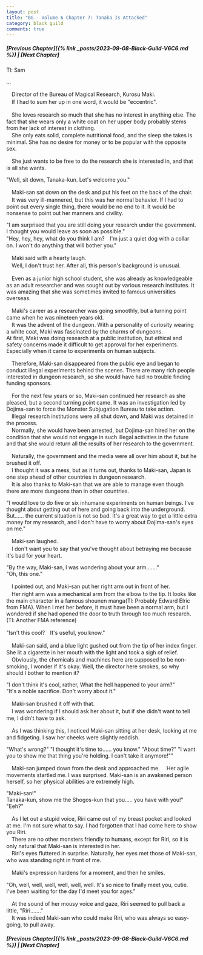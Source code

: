 ```yaml
---
layout: post
title: "BG - Volume 6 Chapter 7: Tanaka Is Attacked"
category: black guild
comments: true
---
```


##### [Previous Chapter]({% link _posts/2023-09-08-Black-Guild-V6C6.md %}) \| [Next Chapter]



Tl: Sam

…


　Director of the Bureau of Magical Research, Kurosu Maki.   
　If I had to sum her up in one word, it would be "eccentric".

　She loves research so much that she has no interest in anything else. The fact that she wears only a white coat on her upper body probably stems from her lack of interest in clothing.    
　She only eats solid, complete nutritional food, and the sleep she takes is minimal. She has no desire for money or to be popular with the opposite sex.
<!--more-->

　She just wants to be free to do the research she is interested in, and that is all she wants.

"Well, sit down, Tanaka-kun. Let's welcome you."

　Maki-san sat down on the desk and put his feet on the back of the chair.    
　It was very ill-mannered, but this was her normal behavior. If I had to point out every single thing, there would be no end to it. It would be nonsense to point out her manners and civility.

"I am surprised that you are still doing your research under the government. I thought you would leave as soon as possible."   
"Hey, hey, hey, what do you think I am?　I'm just a quiet dog with a collar on. I won't do anything that will bother you."

　Maki said with a hearty laugh.   
　Well, I don't trust her. After all, this person's background is unusual.

　Even as a junior high school student, she was already as knowledgeable as an adult researcher and was sought out by various research institutes. It was amazing that she was sometimes invited to famous universities overseas.

　Maki's career as a researcher was going smoothly, but a turning point came when he was nineteen years old.   
　It was the advent of the dungeon. With a personality of curiosity wearing a white coat, Maki was fascinated by the charms of dungeons.   
At first, Maki was doing research at a public institution, but ethical and safety concerns made it difficult to get approval for her experiments. Especially when it came to experiments on human subjects.

　Therefore, Maki-san disappeared from the public eye and began to conduct illegal experiments behind the scenes. There are many rich people interested in dungeon research, so she would have had no trouble finding funding sponsors.

　For the next few years or so, Maki-san continued her research as she pleased, but a second turning point came. It was an investigation led by Dojima-san to force the Monster Subjugation Bureau to take action.   
　Illegal research institutions were all shut down, and Maki was detained in the process.   
　Normally, she would have been arrested, but Dojima-san hired her on the condition that she would not engage in such illegal activities in the future and that she would return all the results of her research to the government.

　Naturally, the government and the media were all over him about it, but he brushed it off.   
　I thought it was a mess, but as it turns out, thanks to Maki-san, Japan is one step ahead of other countries in dungeon research.   
　It is also thanks to Maki-san that we are able to manage even though there are more dungeons than in other countries.

"I would love to do five or six inhumane experiments on human beings. I've thought about getting out of here and going back into the underground. But...... the current situation is not so bad. It's a great way to get a little extra money for my research, and I don't have to worry about Dojima-san's eyes on me."

　Maki-san laughed.   
　I don't want you to say that you've thought about betraying me because it's bad for your heart.

"By the way, Maki-san, I was wondering about your arm......."   
"Oh, this one."

　I pointed out, and Maki-san put her right arm out in front of her.   
　Her right arm was a mechanical arm from the elbow to the tip. It looks like the main character in a famous shounen manga(Tl: Probably Edward Elric from FMA). When I met her before, it must have been a normal arm, but I wondered if she had opened the door to truth through too much research.(Tl: Another FMA reference)

"Isn't this cool?　It's useful, you know."

　Maki-san said, and a blue light gushed out from the tip of her index finger. She lit a cigarette in her mouth with the light and took a sigh of relief.   
　Obviously, the chemicals and machines here are supposed to be non-smoking, I wonder if it's okay. Well, the director here smokes, so why should I bother to mention it?

"I don't think it's cool, rather, What the hell happened to your arm?"   
"It's a noble sacrifice. Don't worry about it."

　Maki-san brushed it off with that.   
　I was wondering if I should ask her about it, but if she didn't want to tell me, I didn't have to ask.

　As I was thinking this, I noticed Maki-san sitting at her desk, looking at me and fidgeting. I saw her cheeks were slightly reddish.

"What's wrong?"
"I thought it's time to...... you know."
"About time?"
"I want you to show me that thing you're holding. I can't take it anymore!""

　Maki-san jumped down from the desk and approached me.
　Her agile movements startled me. I was surprised. Maki-san is an awakened person herself, so her physical abilities are extremely high.

"Maki-san!"   
Tanaka-kun, show me the Shogos-kun that you..... you have with you!"   
"Eeh?"

　As I let out a stupid voice, Riri came out of my breast pocket and looked at me. I'm not sure what to say. I had forgotten that I had come here to show you Riri.   
　There are no other monsters friendly to humans, except for Riri, so it is only natural that Maki-san is interested in her.   
　Riri's eyes fluttered in surprise. Naturally, her eyes met those of Maki-san, who was standing right in front of me.

　Maki's expression hardens for a moment, and then he smiles.

"Oh, well, well, well, well, well, well. It's so nice to finally meet you, cutie. I've been waiting for the day I'd meet you for ages."

　At the sound of her mousy voice and gaze, Riri seemed to pull back a little, "Riri......."   
　It was indeed Maki-san who could make Riri, who was always so easy-going, to pull away.



##### [Previous Chapter]({% link _posts/2023-09-08-Black-Guild-V6C6.md %}) \| [Next Chapter]
